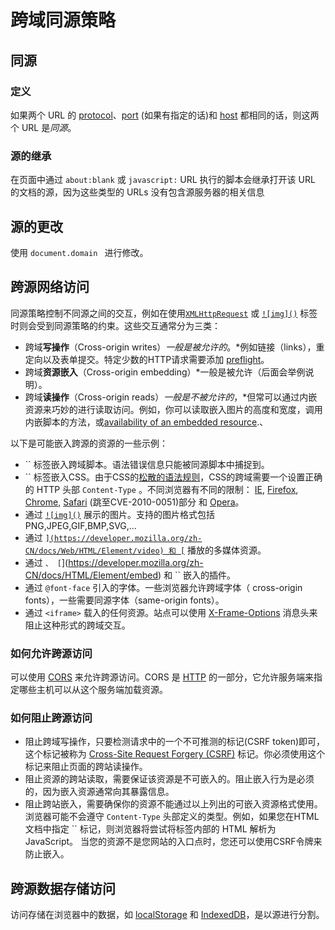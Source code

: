 # 跨域同源策略

## 同源

### 定义

如果两个 URL 的 [protocol](https://developer.mozilla.org/zh-CN/docs/Glossary/Protocol)、[port](https://developer.mozilla.org/en-US/docs/Glossary/port) (如果有指定的话)和 [host](https://developer.mozilla.org/en-US/docs/Glossary/host) 都相同的话，则这两个 URL 是*同源*。

### 源的继承

在页面中通过 `about:blank` 或 `javascript:` URL 执行的脚本会继承打开该 URL 的文档的源，因为这些类型的 URLs 没有包含源服务器的相关信息

## **源**的更改

使用 `document.domain ` 进行修改。

## 跨源网络访问

同源策略控制不同源之间的交互，例如在使用[`XMLHttpRequest`](https://developer.mozilla.org/zh-CN/docs/Web/API/XMLHttpRequest) 或 [`![img]()`](https://developer.mozilla.org/zh-CN/docs/Web/HTML/Element/img) 标签时则会受到同源策略的约束。这些交互通常分为三类：

- 跨域**写操作**（Cross-origin writes）*一般是被允许的*。*例如链接（links），重定向以及表单提交。特定少数的HTTP请求需要添加 [preflight](https://developer.mozilla.org/zh-CN/docs/HTTP/Access_control_CORS#Preflighted_requests)。
- 跨域**资源嵌入**（Cross-origin embedding）*一般是被允许（后面会举例说明）。
- 跨域**读操作**（Cross-origin reads）*一般是不被允许的*，*但常可以通过内嵌资源来巧妙的进行读取访问。例如，你可以读取嵌入图片的高度和宽度，调用内嵌脚本的方法，或[availability of an embedded resource](https://grepular.com/Abusing_HTTP_Status_Codes_to_Expose_Private_Information).、

以下是可能嵌入跨源的资源的一些示例：

- `` 标签嵌入跨域脚本。语法错误信息只能被同源脚本中捕捉到。
- `` 标签嵌入CSS。由于CSS的[松散的语法规则](http://scarybeastsecurity.blogspot.dk/2009/12/generic-cross-browser-cross-domain.html)，CSS的跨域需要一个设置正确的 HTTP 头部 `Content-Type` 。不同浏览器有不同的限制： [IE](http://msdn.microsoft.com/zh-CN/library/ie/gg622939(v=vs.85).aspx), [Firefox](http://www.mozilla.org/security/announce/2010/mfsa2010-46.html), [Chrome](http://code.google.com/p/chromium/issues/detail?id=9877), [Safari](http://support.apple.com/kb/HT4070) (跳至CVE-2010-0051)部分 和 [Opera](http://www.opera.com/support/kb/view/943/)。
- 通过 [`![img]()`](https://developer.mozilla.org/zh-CN/docs/Web/HTML/Element/img) 展示的图片。支持的图片格式包括PNG,JPEG,GIF,BMP,SVG,...
- 通过 [``](https://developer.mozilla.org/zh-CN/docs/Web/HTML/Element/video) 和 [``](https://developer.mozilla.org/zh-CN/docs/Web/HTML/Element/audio) 播放的多媒体资源。
- 通过 ``、 [``](https://developer.mozilla.org/zh-CN/docs/HTML/Element/embed) 和 `` 嵌入的插件。
- 通过 `@font-face` 引入的字体。一些浏览器允许跨域字体（ cross-origin fonts），一些需要同源字体（same-origin fonts）。
- 通过 `<iframe>` 载入的任何资源。站点可以使用 [X-Frame-Options](https://developer.mozilla.org/zh-CN/docs/HTTP/X-Frame-Options) 消息头来阻止这种形式的跨域交互。



### **如何允许跨源访问**

可以使用 [CORS](https://developer.mozilla.org/zh-CN/docs/HTTP/Access_control_CORS) 来允许跨源访问。CORS 是 [HTTP](https://developer.mozilla.org/zh-CN/docs/Glossary/HTTP) 的一部分，它允许服务端来指定哪些主机可以从这个服务端加载资源。



### **如何阻止跨源访问**

- 阻止跨域写操作，只要检测请求中的一个不可推测的标记(CSRF token)即可，这个标记被称为 [Cross-Site Request Forgery (CSRF)](https://www.owasp.org/index.php/Cross-Site_Request_Forgery_(CSRF)) 标记。你必须使用这个标记来阻止页面的跨站读操作。
- 阻止资源的跨站读取，需要保证该资源是不可嵌入的。阻止嵌入行为是必须的，因为嵌入资源通常向其暴露信息。
- 阻止跨站嵌入，需要确保你的资源不能通过以上列出的可嵌入资源格式使用。浏览器可能不会遵守 `Content-Type` 头部定义的类型。例如，如果您在HTML文档中指定 `` 标记，则浏览器将尝试将标签内部的 HTML 解析为JavaScript。 当您的资源不是您网站的入口点时，您还可以使用CSRF令牌来防止嵌入。

## 跨源数据存储访问

访问存储在浏览器中的数据，如 [localStorage](https://developer.mozilla.org/zh-CN/docs/Web/Guide/API/DOM/Storage) 和 [IndexedDB](https://developer.mozilla.org/zh-CN/docs/IndexedDB)，是以源进行分割。

